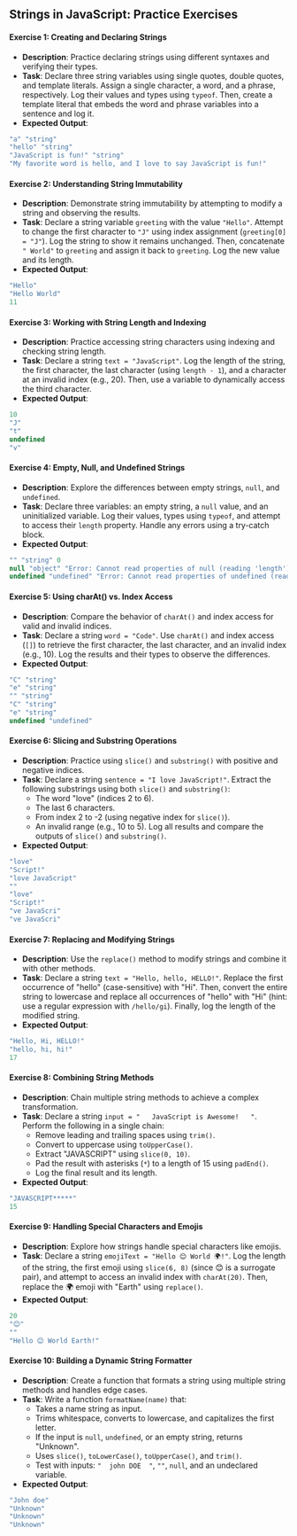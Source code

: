 ## Strings in JavaScript: Practice Exercises

#### Exercise 1: Creating and Declaring Strings
- **Description**: Practice declaring strings using different syntaxes and verifying their types.
- **Task**: Declare three string variables using single quotes, double quotes, and template literals. Assign a single character, a word, and a phrase, respectively. Log their values and types using `typeof`. Then, create a template literal that embeds the word and phrase variables into a sentence and log it.
- **Expected Output**:
```javascript
"a" "string"
"hello" "string"
"JavaScript is fun!" "string"
"My favorite word is hello, and I love to say JavaScript is fun!"
```

#### Exercise 2: Understanding String Immutability
- **Description**: Demonstrate string immutability by attempting to modify a string and observing the results.
- **Task**: Declare a string variable `greeting` with the value `"Hello"`. Attempt to change the first character to `"J"` using index assignment (`greeting[0] = "J"`). Log the string to show it remains unchanged. Then, concatenate `" World"` to `greeting` and assign it back to `greeting`. Log the new value and its length.
- **Expected Output**:
```javascript
"Hello"
"Hello World"
11
```

#### Exercise 3: Working with String Length and Indexing
- **Description**: Practice accessing string characters using indexing and checking string length.
- **Task**: Declare a string `text = "JavaScript"`. Log the length of the string, the first character, the last character (using `length - 1`), and a character at an invalid index (e.g., 20). Then, use a variable to dynamically access the third character.
- **Expected Output**:
```javascript
10
"J"
"t"
undefined
"v"
```

#### Exercise 4: Empty, Null, and Undefined Strings
- **Description**: Explore the differences between empty strings, `null`, and `undefined`.
- **Task**: Declare three variables: an empty string, a `null` value, and an uninitialized variable. Log their values, types using `typeof`, and attempt to access their `length` property. Handle any errors using a try-catch block.
- **Expected Output**:
```javascript
"" "string" 0
null "object" "Error: Cannot read properties of null (reading 'length')"
undefined "undefined" "Error: Cannot read properties of undefined (reading 'length')"
```

#### Exercise 5: Using charAt() vs. Index Access
- **Description**: Compare the behavior of `charAt()` and index access for valid and invalid indices.
- **Task**: Declare a string `word = "Code"`. Use `charAt()` and index access (`[]`) to retrieve the first character, the last character, and an invalid index (e.g., 10). Log the results and their types to observe the differences.
- **Expected Output**:
```javascript
"C" "string"
"e" "string"
"" "string"
"C" "string"
"e" "string"
undefined "undefined"
```

#### Exercise 6: Slicing and Substring Operations
- **Description**: Practice using `slice()` and `substring()` with positive and negative indices.
- **Task**: Declare a string `sentence = "I love JavaScript!"`. Extract the following substrings using both `slice()` and `substring()`:
  - The word "love" (indices 2 to 6).
  - The last 6 characters.
  - From index 2 to -2 (using negative index for `slice()`).
  - An invalid range (e.g., 10 to 5). Log all results and compare the outputs of `slice()` and `substring()`.
- **Expected Output**:
```javascript
"love"
"Script!"
"love JavaScript"
""
"love"
"Script!"
"ve JavaScri"
"ve JavaScri"
```

#### Exercise 7: Replacing and Modifying Strings
- **Description**: Use the `replace()` method to modify strings and combine it with other methods.
- **Task**: Declare a string `text = "Hello, hello, HELLO!"`. Replace the first occurrence of "hello" (case-sensitive) with "Hi". Then, convert the entire string to lowercase and replace all occurrences of "hello" with "Hi" (hint: use a regular expression with `/hello/gi`). Finally, log the length of the modified string.
- **Expected Output**:
```javascript
"Hello, Hi, HELLO!"
"hello, hi, hi!"
17
```

#### Exercise 8: Combining String Methods
- **Description**: Chain multiple string methods to achieve a complex transformation.
- **Task**: Declare a string `input = "   JavaScript is Awesome!   "`. Perform the following in a single chain:
  - Remove leading and trailing spaces using `trim()`.
  - Convert to uppercase using `toUpperCase()`.
  - Extract "JAVASCRIPT" using `slice(0, 10)`.
  - Pad the result with asterisks (`*`) to a length of 15 using `padEnd()`.
  - Log the final result and its length.
- **Expected Output**:
```javascript
"JAVASCRIPT*****"
15
```

#### Exercise 9: Handling Special Characters and Emojis
- **Description**: Explore how strings handle special characters like emojis.
- **Task**: Declare a string `emojiText = "Hello 😊 World 🌍!"`. Log the length of the string, the first emoji using `slice(6, 8)` (since 😊 is a surrogate pair), and attempt to access an invalid index with `charAt(20)`. Then, replace the 🌍 emoji with "Earth" using `replace()`.
- **Expected Output**:
```javascript
20
"😊"
""
"Hello 😊 World Earth!"
```

#### Exercise 10: Building a Dynamic String Formatter
- **Description**: Create a function that formats a string using multiple string methods and handles edge cases.
- **Task**: Write a function `formatName(name)` that:
  - Takes a name string as input.
  - Trims whitespace, converts to lowercase, and capitalizes the first letter.
  - If the input is `null`, `undefined`, or an empty string, returns "Unknown".
  - Uses `slice()`, `toLowerCase()`, `toUpperCase()`, and `trim()`.
  - Test with inputs: `"  john DOE  "`, `""`, `null`, and an undeclared variable.
- **Expected Output**:
```javascript
"John doe"
"Unknown"
"Unknown"
"Unknown"
```

